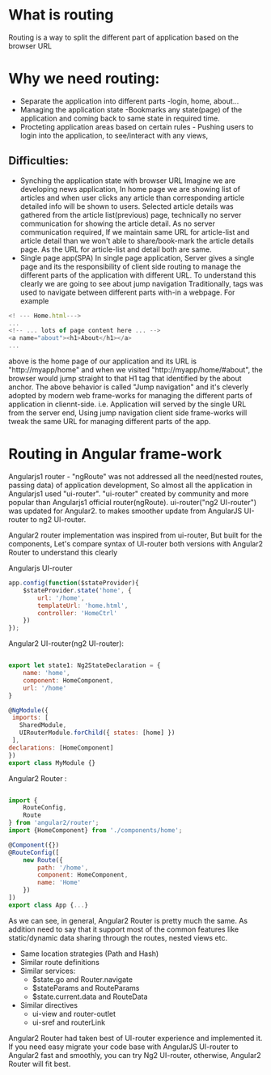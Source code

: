 # What is routing
   Routing is a way to split the different part of application based on the browser URL


# Why we need routing:
  * Separate the application into different parts -login, home, about...
  * Managing the application state -Bookmarks any state(page) of the application and coming back to same state in required time.
  * Procteting application areas based on certain rules - Pushing users to login into the application, to see/interact with any views,

## Difficulties:
* Synching the application state with browser URL
  Imagine we are developing news application, In home page we are showing list of articles and when user clicks any article than corresponding article detailed info will be shown to users. Selected article details was gathered from the article list(previous) page, technically no server communication for showing the article detail. As no server communication required, If we maintain same URL for article-list and article detail than we won't able to share/book-mark the article details page. As the URL for article-list and detail both are same.
* Single page app(SPA) 
  In single page application, Server gives a single page and its the responsibility of client side routing to manage the different parts of the application with different URL. To understand this clearly we are going to see about jump navigation Traditionally, <a> tags was used to navigate between different parts with-in a webpage. For example

```js
<! --- Home.html--->
...
<!-- ... lots of page content here ... -->
<a name="about"><h1>About</h1></a>      
...

```

above is the home page of our application and its URL is "http://myapp/home" and when we visited "http://myapp/home/#about", the browser would jump straight to that H1 tag
that identified by the about anchor. The above behavior is called "Jump navigation" and it's cleverly adopted by modern web frame-works for managing the different parts of application in cliennt-side.
i.e. Application will served by the single URL from the server end, Using jump navigation client side frame-works will tweak the same URL for managing different parts of the app.
 
# Routing in Angular frame-work

Angularjs1 router - "ngRoute" was not addressed all the need(nested routes, passing data) of application development, So almost all the application in Angularjs1 used "ui-router". "ui-router" created by community and more popular than Angularjs1 official router(ngRoute). ui-router("ng2 UI-router") was updated for Angular2. to makes smoother update from AngularJS UI-router to ng2 UI-router.

Angular2 router implementation was inspired from ui-router, But built for the components, Let's compare syntax of UI-router both versions with Angular2 Router to understand this clearly

Angularjs UI-router

```js
app.config(function($stateProvider){
    $stateProvider.state('home', {
        url: '/home',
        templateUrl: 'home.html',
        controller: 'HomeCtrl'
    })
});

```

Angular2 UI-router(ng2 UI-router):

```js

export let state1: Ng2StateDeclaration = {
    name: 'home',
    component: HomeComponent,
    url: '/home'
}

@NgModule({
 imports: [
   SharedModule,
   UIRouterModule.forChild({ states: [home] })
 ],
declarations: [HomeComponent]
})
export class MyModule {}

```

Angular2 Router :

```js

import {
    RouteConfig,
    Route
} from 'angular2/router';
import {HomeComponent} from './components/home';

@Component({})
@RouteConfig([
    new Route({ 
        path: '/home', 
        component: HomeComponent, 
        name: 'Home'
    })
])
export class App {...}

```

As we can see, in general, Angular2 Router is pretty much the same. As addition need to say that it support most of the common features like static/dynamic data sharing through the routes, nested views etc.

* Same location strategies (Path and Hash)
* Similar route definitions
* Similar services:
   * $state.go and Router.navigate
   * $stateParams and RouteParams
   * $state.current.data and RouteData
* Similar directives
   * ui-view and router-outlet
   * ui-sref and routerLink


Angular2 Router had taken best of UI-router experience and implemented it. If you need easy migrate your code base with AngularJS UI-router to Angular2 fast and smoothly, you can try Ng2 UI-router, otherwise, Angular2 Router will fit best.


